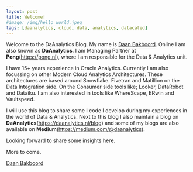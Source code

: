 ```yaml
---
layout: post
title: Welcome!
#image: /img/hello_world.jpeg
tags: [daanalytics, cloud, data, analytics, datacated]
---
```


Welcome to the DaAnalytics Blog. My name is [Daan Bakboord](http://www.daanbakboord.com). Online I am also known as **DaAnalytics**. I am Managing Partner at **Pong**(https://pong.nl), where I am responsible for the Data & Analytics unit.

I have 15+ years experience in Oracle Analytics. Currently I am also focussing on other Modern Cloud Analytics Architectures. These architectures are based around Snowflake. Fivetran and Matillion on the Data Integration side. On the Consumer side tools like; Looker, DataRobot and Dataiku. I am also interested in tools like WhereScape, ERwin and Vaultspeed. 

I will use this blog to share some I code I develop during my experiences in the world of Data & Analytics. Next to this blog I also maintain a blog on **DaAnalytics**(https://daanalytics.nl/blog) and some of my blogs are also available on **Medium**(https://medium.com/@daanalytics).

Looking forward to share some insights here. 

More to come.

[Daan Bakboord](https://www.linkedin.com/in/daanbakboord/)
